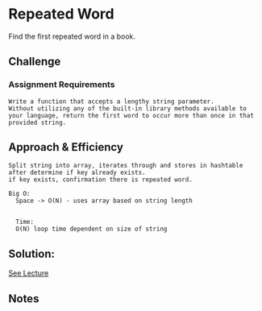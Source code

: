# Repeated Word

Find the first repeated word in a book.

## Challenge

### Assignment Requirements


    Write a function that accepts a lengthy string parameter.
    Without utilizing any of the built-in library methods available to your language, return the first word to occur more than once in that provided string.

## Approach & Efficiency
    
    Split string into array, iterates through and stores in hashtable after determine if key already exists.
    if key exists, confirmation there is repeated word.

    Big O:
      Space -> O(N) - uses array based on string length
      
      
      Time: 
      O(N) loop time dependent on size of string


## Solution:
 
[See Lecture](LECTURE_NOTES.md)

  
## Notes

